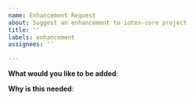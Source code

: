 ```yaml
---
name: Enhancement Request
about: Suggest an enhancement to iotex-core project
title: ''
labels: enhancement
assignees: ''

---
```


<!-- Please only use this template for submitting enhancement requests -->

**What would you like to be added**:

**Why is this needed**:
